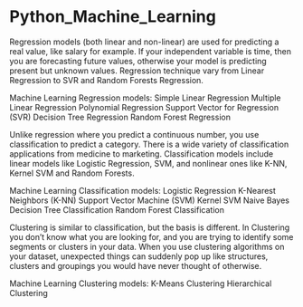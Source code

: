 # Python_Machine_Learning

Regression models (both linear and non-linear) are used for predicting a real value, like salary for example. If your independent variable is time, then you are forecasting future values, otherwise your model is predicting present but unknown values. Regression technique vary from Linear Regression to SVR and Random Forests Regression.

Machine Learning Regression models:
Simple Linear Regression
Multiple Linear Regression
Polynomial Regression
Support Vector for Regression (SVR)
Decision Tree Regression
Random Forest Regression

Unlike regression where you predict a continuous number, you use classification to predict a category. There is a wide variety of classification applications from medicine to marketing. Classification models include linear models like Logistic Regression, SVM, and nonlinear ones like K-NN, Kernel SVM and Random Forests.

Machine Learning Classification models:
Logistic Regression
K-Nearest Neighbors (K-NN)
Support Vector Machine (SVM)
Kernel SVM
Naive Bayes
Decision Tree Classification
Random Forest Classification

Clustering is similar to classification, but the basis is different. In Clustering you don’t know what you are looking for, and you are trying to identify some segments or clusters in your data. When you use clustering algorithms on your dataset, unexpected things can suddenly pop up like structures, clusters and groupings you would have never thought of otherwise.

Machine Learning Clustering models:
K-Means Clustering
Hierarchical Clustering
